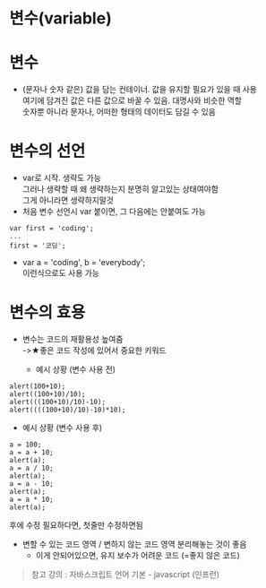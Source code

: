 변수(variable)
==============
# 변수
* (문자나 숫자 같은) 값을 담는 컨테이너. 값을 유지할 필요가 있을 때 사용   
여기에 담겨진 값은 다른 값으로 바꿀 수 있음. 대명사와 비슷한 역할   
숫자뿐 아니라 문자나, 어떠한 형태의 데이터도 담길 수 있음   

# 변수의 선언
* var로 시작. 생략도 가능   
그러나 생략할 때 왜 생략하는지 분명히 알고있는 상태여야함   
그게 아니라면 생략하지말것   
* 처음 변수 선언시 var 붙이면, 그 다음에는 안붙여도 가능   
```
var first = 'coding';
...
first = '코딩';
```
* var a = 'coding', b = 'everybody';   
이런식으로도 사용 가능

# 변수의 효용
* 변수는 코드의 재활용성 높여줌   
->★좋은 코드 작성에 있어서 중요한 키워드

  * 예시 상황 (변수 사용 전)
```
alert(100+10);
alert((100+10)/10);
alert(((100+10)/10)-10);
alert((((100+10)/10)-10)*10);
```

  * 예시 상황 (변수 사용 후)
```
a = 100;
a = a + 10;
alert(a);
a = a / 10;
alert(a);
a = a - 10;
alert(a);
a = a * 10;      
alert(a);
```
후에 수정 필요하다면, 첫줄만 수정하면됨

* 변할 수 있는 코드 영역 / 변하지 않는 코드 영역 분리해놓는 것이 좋음
  * 이게 안되어있으면, 유지 보수가 어려운 코드 (=좋지 않은 코드)

> 참고 강의 : 자바스크립트 언어 기본 - javascript (인프런)
